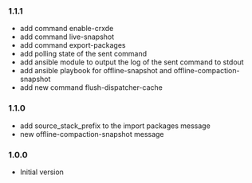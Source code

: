 ### 1.1.1
 * add command enable-crxde
 * add command live-snapshot
 * add command export-packages
 * add polling state of the sent command
 * add ansible module to output the log of the sent command to stdout
 * add ansible playbook for offline-snapshot and offline-compaction-snapshot
 * add new command flush-dispatcher-cache



### 1.1.0
* add source_stack_prefix to the import packages message
* new offline-compaction-snapshot message

### 1.0.0
* Initial version
